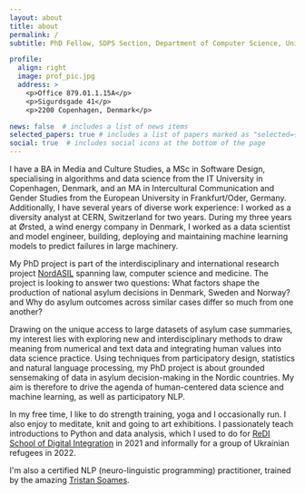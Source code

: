 ```yaml
---
layout: about
title: about
permalink: /
subtitle: PhD Fellow, SDPS Section, Department of Computer Science, University of Copenhagen

profile:
  align: right
  image: prof_pic.jpg
  address: >
    <p>Office 879.01.1.15A</p>
    <p>Sigurdsgade 41</p>
    <p>2200 Copenhagen, Denmark</p>

news: false  # includes a list of news items
selected_papers: true # includes a list of papers marked as "selected={true}"
social: true  # includes social icons at the bottom of the page
---
```


I have a BA in Media and Culture Studies, a MSc in Software Design, specialising in algorithms and data science from the IT University in Copenhagen, Denmark, and an MA in Intercultural Communication and Gender Studies from the European University in Frankfurt/Oder, Germany. 
Additionally, I have several years of diverse work experience: I worked as a diversity analyst at CERN, Switzerland for two years. During my three years at Ørsted, a wind energy company in Denmark, I worked as a data scientist and model engineer, building, deploying and maintaining machine learning models to predict failures in large machinery. 

My PhD project is part of the interdisciplinary and international research project [NordASIL](https://asylumdata.ku.dk/research/nordic-refugee-determination) spanning law, computer science and medicine. The project is looking to answer two questions: What factors shape the production of national asylum decisions in Denmark, Sweden and Norway? and Why do asylum outcomes across similar cases differ so much from one another?

Drawing on the unique access to large datasets of asylum case summaries, my interest lies with exploring new and interdisciplinary methods to draw meaning from numerical and text data and integrating human values into data science practice. Using techniques from participatory design, statistics and natural language processing, my PhD project is about grounded sensemaking of data in asylum decision-making in the Nordic countries. My aim is therefore to drive the agenda of human-centered data science and machine learning, as well as participatory NLP.

In my free time, I like to do strength training, yoga and I occasionally run. I also enjoy to meditate, knit and going to art exhibitions. I passionately teach introductions to Python and data analysis, which I used to do for [ReDI School of Digital Integration](https://www.redi-school.org/redi-school-copenhagen/) in 2021 and informally for a group of Ukrainian refugees in 2022.
 
I'm also a certified NLP (neuro-linguistic programming) practitioner, trained by the amazing [Tristan Soames](https://tristansoames.com/).

